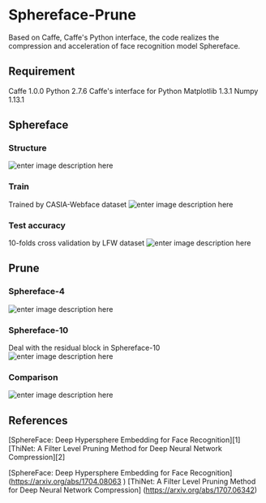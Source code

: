 # Sphereface-Prune
Based on Caffe, Caffe's Python interface, the code realizes the compression and acceleration of  face recognition model Sphereface. 
 
## Requirement
Caffe 1.0.0
Python 2.7.6
Caffe's interface for Python
Matplotlib 1.3.1
Numpy 1.13.1

## Sphereface

### Structure
![enter image description here](http://wx4.sinaimg.cn/mw690/710b0c10ly1fx0g2yfozxj210z0dfmzz.jpg)

### Train
Trained by CASIA-Webface dataset
![enter image description here](http://wx4.sinaimg.cn/mw690/710b0c10ly1fx0g5rv3tbj20la0k141n.jpg)

### Test accuracy
10-folds cross validation by LFW dataset
![enter image description here](http://wx2.sinaimg.cn/mw690/710b0c10ly1fx0g8ui3lkj20ru06jjss.jpg)

## Prune
### Sphereface-4
![enter image description here](http://wx3.sinaimg.cn/mw690/710b0c10ly1fx0gdd3xawj20iq0lnwft.jpg)
### Sphereface-10
Deal with the residual block in Sphereface-10
![enter image description here](http://wx4.sinaimg.cn/mw690/710b0c10ly1fx0gynalchj20ax0j3t9j.jpg)

### Comparison
![enter image description here](http://wx3.sinaimg.cn/mw690/710b0c10ly1fx0gkur079j21050b1tbw.jpg)


## References
[SphereFace: Deep Hypersphere Embedding for Face Recognition][1]
[ThiNet: A Filter Level Pruning Method for Deep Neural Network Compression][2]

[SphereFace: Deep Hypersphere Embedding for Face Recognition] (https://arxiv.org/abs/1704.08063 )
[ThiNet: A Filter Level Pruning Method for Deep Neural Network Compression] (https://arxiv.org/abs/1707.06342)

